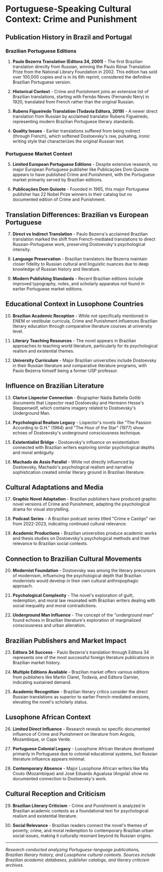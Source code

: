 # Portuguese-Speaking Cultural Context: Crime and Punishment

## Publication History in Brazil and Portugal

### Brazilian Portuguese Editions
1. **Paulo Bezerra Translation (Editora 34, 2001)** - The first Brazilian translation directly from Russian, winning the Paulo Rónai Translation Prize from the National Library Foundation in 2002. This edition has sold over 100,000 copies and is in its 6th reprint, considered the definitive Brazilian Portuguese version.

2. **Historical Context** - Crime and Punishment joins an extensive list of Brazilian translations, starting with Fernão Neves (Fernando Nery) in 1920, translated from French rather than the original Russian.

3. **Rubens Figueiredo Translation (Todavia Editora, 2019)** - A newer direct translation from Russian by acclaimed translator Rubens Figueiredo, representing modern Brazilian Portuguese literary standards.

4. **Quality Issues** - Earlier translations suffered from being indirect (through French), which softened Dostoevsky's raw, pulsating, ironic writing style that characterizes the original Russian text.

### Portuguese Market Context
5. **Limited European Portuguese Editions** - Despite extensive research, no major European Portuguese publisher like Publicações Dom Quixote appears to have published Crime and Punishment, with the Portuguese market primarily served by Brazilian editions.

6. **Publicações Dom Quixote** - Founded in 1965, this major Portuguese publisher has 22 Nobel Prize winners in their catalog but no documented edition of Crime and Punishment.

## Translation Differences: Brazilian vs European Portuguese

7. **Direct vs Indirect Translation** - Paulo Bezerra's acclaimed Brazilian translation marked the shift from French-mediated translations to direct Russian-Portuguese work, preserving Dostoevsky's psychological intensity.

8. **Language Preservation** - Brazilian translators like Bezerra maintain closer fidelity to Russian cultural and linguistic nuances due to deep knowledge of Russian history and literature.

9. **Modern Publishing Standards** - Recent Brazilian editions include improved typography, notes, and scholarly apparatus not found in earlier Portuguese market editions.

## Educational Context in Lusophone Countries

10. **Brazilian Academic Reception** - While not specifically mentioned in ENEM or vestibular curricula, Crime and Punishment influences Brazilian literary education through comparative literature courses at university level.

11. **Literary Teaching Resources** - The novel appears in Brazilian approaches to teaching world literature, particularly for its psychological realism and existential themes.

12. **University Curriculum** - Major Brazilian universities include Dostoevsky in their Russian literature and comparative literature programs, with Paulo Bezerra himself being a former USP professor.

## Influence on Brazilian Literature

13. **Clarice Lispector Connection** - Biographer Nádia Battella Gotlib documents that Lispector read Dostoevsky and Hermann Hesse's Steppenwolf, which contains imagery related to Dostoevsky's Underground Man.

14. **Psychological Realism Legacy** - Lispector's novels like "The Passion According to G.H." (1964) and "The Hour of the Star" (1977) show echoes of Dostoevsky's underground consciousness technique.

15. **Existentialist Bridge** - Dostoevsky's influence on existentialism connected with Brazilian writers exploring similar psychological depths and moral ambiguity.

16. **Machado de Assis Parallel** - While not directly influenced by Dostoevsky, Machado's psychological realism and narrative sophistication created similar literary ground in Brazilian literature.

## Cultural Adaptations and Media

17. **Graphic Novel Adaptation** - Brazilian publishers have produced graphic novel versions of Crime and Punishment, adapting the psychological drama for visual storytelling.

18. **Podcast Series** - A Brazilian podcast series titled "Crime e Castigo" ran from 2022-2023, indicating continued cultural relevance.

19. **Academic Productions** - Brazilian universities produce academic works and thesis studies on Dostoevsky's psychological methods and their relevance to Brazilian social contexts.

## Connection to Brazilian Cultural Movements

20. **Modernist Foundation** - Dostoevsky was among the literary precursors of modernism, influencing the psychological depth that Brazilian modernists would develop in their own cultural anthropophagic approach.

21. **Psychological Complexity** - The novel's exploration of guilt, redemption, and moral law resonated with Brazilian writers dealing with social inequality and moral contradictions.

22. **Underground Man Influence** - The concept of the "underground man" found echoes in Brazilian literature's exploration of marginalized consciousness and urban alienation.

## Brazilian Publishers and Market Impact

23. **Editora 34 Success** - Paulo Bezerra's translation through Editora 34 represents one of the most successful foreign literature publications in Brazilian market history.

24. **Multiple Editions Available** - Brazilian market offers various editions from publishers like Martin Claret, Todavia, and Editora Garnier, indicating sustained demand.

25. **Academic Recognition** - Brazilian literary critics consider the direct Russian translations as superior to earlier French-mediated versions, elevating the novel's scholarly status.

## Lusophone African Context

26. **Limited Direct Influence** - Research reveals no specific documented influence of Crime and Punishment on literature from Angola, Mozambique, or Cape Verde.

27. **Portuguese Colonial Legacy** - Lusophone African literature developed primarily in Portuguese due to colonial educational systems, but Russian literature influence appears minimal.

28. **Contemporary Absence** - Major Lusophone African writers like Mia Couto (Mozambique) and José Eduardo Agualusa (Angola) show no documented connection to Dostoevsky's work.

## Cultural Reception and Criticism

29. **Brazilian Literary Criticism** - Crime and Punishment is analyzed in Brazilian academic contexts as a foundational text for psychological realism and existential literature.

30. **Social Relevance** - Brazilian readers connect the novel's themes of poverty, crime, and moral redemption to contemporary Brazilian urban social issues, making it culturally resonant beyond its Russian origins.

---
*Research conducted analyzing Portuguese-language publications, Brazilian literary history, and Lusophone cultural contexts. Sources include Brazilian academic databases, publisher catalogs, and literary criticism archives.*